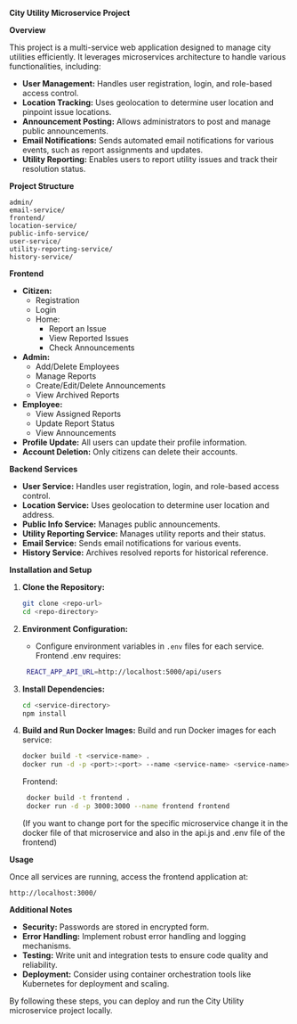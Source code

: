 **City Utility Microservice Project**

**Overview**

This project is a multi-service web application designed to manage city utilities efficiently. It leverages microservices architecture to handle various functionalities, including:

* **User Management:** Handles user registration, login, and role-based access control.
* **Location Tracking:** Uses geolocation to determine user location and pinpoint issue locations.
* **Announcement Posting:** Allows administrators to post and manage public announcements.
* **Email Notifications:** Sends automated email notifications for various events, such as report assignments and updates.
* **Utility Reporting:** Enables users to report utility issues and track their resolution status.

**Project Structure**

```
admin/
email-service/
frontend/
location-service/
public-info-service/
user-service/
utility-reporting-service/
history-service/
```

**Frontend**

* **Citizen:**
    * Registration
    * Login
    * Home:
        * Report an Issue
        * View Reported Issues
        * Check Announcements
* **Admin:**
    * Add/Delete Employees
    * Manage Reports
    * Create/Edit/Delete Announcements
    * View Archived Reports
* **Employee:**
    * View Assigned Reports
    * Update Report Status
    * View Announcements
* **Profile Update:** All users can update their profile information.
* **Account Deletion:** Only citizens can delete their accounts.

**Backend Services**

* **User Service:** Handles user registration, login, and role-based access control.
* **Location Service:** Uses geolocation to determine user location and address.
* **Public Info Service:** Manages public announcements.
* **Utility Reporting Service:** Manages utility reports and their status.
* **Email Service:** Sends email notifications for various events.
* **History Service:** Archives resolved reports for historical reference.

**Installation and Setup**

1. **Clone the Repository:**
   ```bash
   git clone <repo-url>
   cd <repo-directory>
   ```
2. **Environment Configuration:**
   - Configure environment variables in `.env` files for each service.
   Frontend .env requires:
   ```bash
    REACT_APP_API_URL=http://localhost:5000/api/users
   ```
3. **Install Dependencies:**
   ```bash
   cd <service-directory>
   npm install
   ```
4. **Build and Run Docker Images:**
   Build and run Docker images for each service:
   ```bash
   docker build -t <service-name> .
   docker run -d -p <port>:<port> --name <service-name> <service-name>
   ```

   Frontend:
   ```bash
    docker build -t frontend .
    docker run -d -p 3000:3000 --name frontend frontend
   ```

   (If you want to change port for the specific microservice change it in the docker file of that microservice and also in the api.js and .env file of the frontend)

**Usage**

Once all services are running, access the frontend application at:
```
http://localhost:3000/
```

**Additional Notes**

* **Security:** Passwords are stored in encrypted form.
* **Error Handling:** Implement robust error handling and logging mechanisms.
* **Testing:** Write unit and integration tests to ensure code quality and reliability.
* **Deployment:** Consider using container orchestration tools like Kubernetes for deployment and scaling.

By following these steps, you can deploy and run the City Utility microservice project locally.
